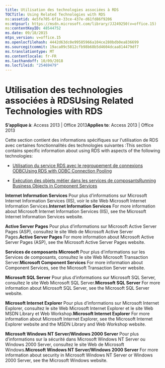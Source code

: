 ```yaml
---
title: Utilisation des technologies associées à RDS
TOCTitle: Using Related Technologies with RDS
ms:assetid: 4e5fe705-6f1e-33ce-437e-d61fd86f9206
ms:mtpsurl: https://msdn.microsoft.com/library/JJ249250(v=office.15)
ms:contentKeyID: 48544752
ms.date: 09/18/2015
mtps_version: v=office.15
ms.openlocfilehash: 4442d63dc0e99585966a104ce280bdb0ea836699
ms.sourcegitcommit: 19aca09c5812cfb98b68b5d4604dcaa814479df7
ms.translationtype: MT
ms.contentlocale: fr-FR
ms.lasthandoff: 10/09/2018
ms.locfileid: "25469479"
---
```

# <a name="using-related-technologies-with-rds"></a><span data-ttu-id="81faa-102">Utilisation des technologies associées à RDS</span><span class="sxs-lookup"><span data-stu-id="81faa-102">Using Related Technologies with RDS</span></span>

<span data-ttu-id="81faa-103">**S’applique à**: Access 2013 | Office 2013</span><span class="sxs-lookup"><span data-stu-id="81faa-103">**Applies to**: Access 2013 | Office 2013</span></span>

<span data-ttu-id="81faa-104">Cette section contient des informations spécifiques sur l'utilisation de RDS avec certaines fonctionnalités des technologies suivantes :</span><span class="sxs-lookup"><span data-stu-id="81faa-104">This section contains specific information about using RDS with aspects of the following technologies:</span></span>

  - [<span data-ttu-id="81faa-105">Utilisation du service RDS avec le regroupement de connexions ODBC</span><span class="sxs-lookup"><span data-stu-id="81faa-105">Using RDS with ODBC Connection Pooling</span></span>](using-rds-with-odbc-connection-pooling.md)

  - [<span data-ttu-id="81faa-106">Exécution des objets métier dans les services de composants</span><span class="sxs-lookup"><span data-stu-id="81faa-106">Running Business Objects in Component Services</span></span>](https://docs.microsoft.com/sql/ado/guide/remote-data-service/running-business-objects-in-component-services?view=sql-server-2017)

<span data-ttu-id="81faa-107">**Internet Information Services** Pour plus d’informations sur Microsoft Internet Information Services (IIS), voir le site Web Microsoft Internet Information Services.</span><span class="sxs-lookup"><span data-stu-id="81faa-107">**Internet Information Services** For more information about Microsoft Internet Information Services (IIS), see the Microsoft Internet Information Services website.</span></span>

<span data-ttu-id="81faa-108">**Active Server Pages** Pour plus d’informations sur Microsoft Active Server Pages (ASP), consultez le site Web de Microsoft Active Server Pages.</span><span class="sxs-lookup"><span data-stu-id="81faa-108">**Active Server Pages** For more information about Microsoft Active Server Pages (ASP), see the Microsoft Active Server Pages website.</span></span>

<span data-ttu-id="81faa-109">**Services de composants Microsoft** Pour plus d’informations sur les Services de composants, consultez le site Web Microsoft Transaction Server.</span><span class="sxs-lookup"><span data-stu-id="81faa-109">**Microsoft Component Services** For more information about Component Services, see the Microsoft Transaction Server website.</span></span>

<span data-ttu-id="81faa-110">**Microsoft SQL Server** Pour plus d’informations sur Microsoft SQL Server, consultez le site Web Microsoft SQL Server.</span><span class="sxs-lookup"><span data-stu-id="81faa-110">**Microsoft SQL Server** For more information about Microsoft SQL Server, see the Microsoft SQL Server website.</span></span>

<span data-ttu-id="81faa-111">**Microsoft Internet Explorer** Pour plus d’informations sur Microsoft Internet Explorer, consultez le site Web Microsoft Internet Explorer et le site Web MSDN Library et Web Workshop.</span><span class="sxs-lookup"><span data-stu-id="81faa-111">**Microsoft Internet Explorer** For more information about Microsoft Internet Explorer, see the Microsoft Internet Explorer website and the MSDN Library and Web Workshop website.</span></span>

<span data-ttu-id="81faa-112">**Microsoft Windows NT Server/Windows 2000 Server** Pour plus d’informations sur la sécurité dans Microsoft Windows NT Server ou Windows 2000 Server, consultez le site Web de Microsoft Windows.</span><span class="sxs-lookup"><span data-stu-id="81faa-112">**Microsoft Windows NT Server/Windows 2000 Server** For more information about security in Microsoft Windows NT Server or Windows 2000 Server, see the Microsoft Windows website.</span></span>

